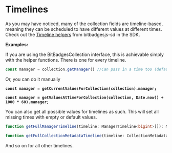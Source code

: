 # Timelines

As you may have noticed, many of the collection fields are timeline-based, meaning they can be scheduled to have different values at different times. Check out the [Timeline helpers](https://bitbadges.github.io/bitbadgesjs/packages/bitbadgesjs-sdk/docs/functions/getCurrentValuesForCollection.html) from bitbadgesjs-sd in the SDK.

**Examples:**

If you are using the BitBadgesCollection interface, this is achievable simply with the helper functions. There is one for every timeline.

```typescript
const manager = collection.getManager() //Can pass in a time too (defaults to now)
```

Or, you can do it manually

<pre class="language-typescript"><code class="lang-typescript"><strong>const manager = getCurrentValuesForCollection(collection).manager;
</strong></code></pre>

<pre class="language-typescript"><code class="lang-typescript"><strong>const manager = getValuesAtTimeForCollection(collection, Date.now() + 1000 * 60).manager;
</strong></code></pre>

You can also get all possible values for timelines as such. This will set all missing times with empty or default values.

```typescript
function getFullManagerTimeline(timeline: ManagerTimeline<bigint>[]): ManagerTimeline<bigint>[]
```

```typescript
function getFullCollectionMetadataTimeline(timeline: CollectionMetadataTimeline<bigint>[]): CollectionMetadataTimeline<bigint>[]
```

And so on for all other timelines.
